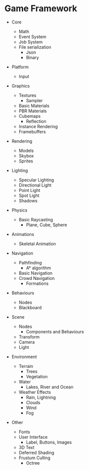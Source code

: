 # Game Framework

- Core
    - Math
    - Event System
    - Job   System
    - File serialization
        - Json
        - Binary

- Platform
    - Input

- Graphics
    - Textures
        - Sampler
    - Basic Materials
    - PBR   Materials
    - Cubemaps
        - Reflection
    - Instance Rendering
    - Framebuffers

- Rendering
    - Models
    - Skybox
    - Sprites

- Lighting
    - Specular Lighting
    - Directional Light
    - Point Light
    - Spot  Light
    - Shadows

- Physics
    - Basic Raycasting
        - Plane, Cube, Sphere

- Animations
    - Skeletal Animation

- Navigation
    - Pathfinding
        - A* algorithm
    - Basic Navigation
    - Crowd Navigation
        - Formations

- Behaviours
    - Nodes
    - Blackboard

- Scene
    - Nodes
        - Components and Behaviours
    - Transform
    - Camera
    - Light

- Environment
    - Terrain
        - Trees
        - Vegetation
    - Water
        - Lakes, River and Ocean
    - Weather Effects
        - Rain, Lightning
        - Clouds
        - Wind
        - Fog

- Other
    - Fonts
    - User Interface
        - Label, Buttons, Images
    - 3D Text
    - Deferred Shading
    - Frustum  Culling
        - Octree